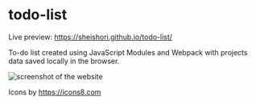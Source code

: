 # todo-list

Live preview: https://sheishori.github.io/todo-list/

To-do list created using JavaScript Modules and Webpack with projects data saved locally in the browser.

<img src="https://user-images.githubusercontent.com/92861357/186127582-a5528753-18b6-46b7-b29d-5a1837c0d4d9.png" alt="screenshot of the website">

Icons by https://icons8.com
